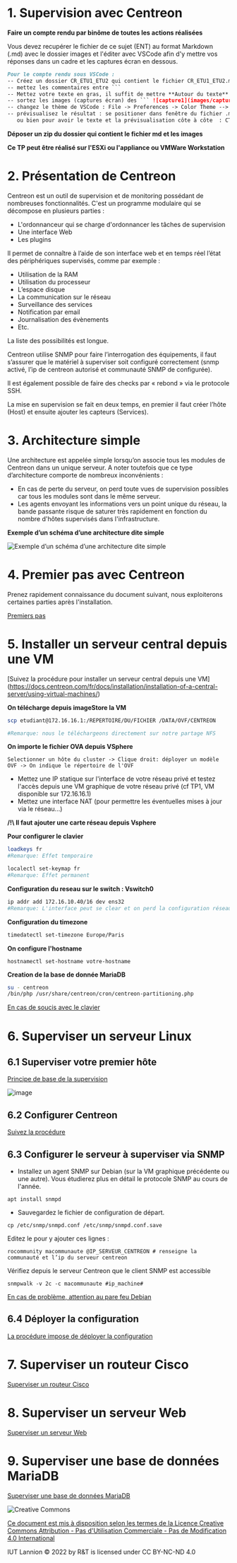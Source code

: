 # 1. Supervision avec Centreon

**Faire un compte rendu par binôme de toutes les actions réalisées**

Vous devez recupérer le fichier de ce sujet (ENT) au format Markdown (.md) avec le dossier images et l'éditer avec VSCode afin d'y mettre vos réponses dans un cadre et les captures écran en dessous.

```markdown
Pour le compte rendu sous VSCode :
-- Créez un dossier CR_ETU1_ETU2 qui contient le fichier CR_ETU1_ETU2.md et le sous dossier images
-- mettez les commentaires entre ```
-- Mettez votre texte en gras, il suffit de mettre **Autour du texte**
-- sortez les images (captures écran) des ``` ![capture1](images/capture1.png)
-- changez le thème de VSCode : File -> Preferences -> Color Theme --> Light+
-- prévisualisez le résultat : se positioner dans fenêtre du fichier .md  puis CTRL+SHIFT+V  
   ou bien pour avoir le texte et la prévisualisation côte à côte  : CTRL+SHIFT+P  et sélectioner Markdown : Open preiew to the side
```

**Déposer un zip du dossier qui contient le fichier md et les images**

**Ce TP peut être réalisé sur l'ESXi ou l'appliance ou VMWare Workstation**

# 2. Présentation de Centreon

Centreon est un outil de supervision et de monitoring possédant de nombreuses fonctionnalités.
C'est un programme modulaire qui se décompose en plusieurs parties :

* L'ordonnanceur qui se charge d'ordonnancer les tâches de supervision
* Une interface Web
* Les plugins

Il permet de connaître à l’aide de son interface web et en temps réel l’état des périphériques supervisés, comme par exemple :

* Utilisation de la RAM
* Utilisation du processeur
* L’espace disque
* La communication sur le réseau
* Surveillance des services
* Notification par email
* Journalisation des évènements
* Etc.

La liste des possibilités est longue.

Centreon utilise SNMP pour faire l’interrogation des équipements, il faut s’assurer que le matériel à superviser soit configuré correctement (snmp activé, l’ip de centreon autorisé et communauté SNMP de configurée).

Il est également possible de faire des checks par « rebond » via le protocole SSH.

La mise en supervision se fait en deux temps, en premier il faut créer l’hôte (Host) et ensuite ajouter les capteurs (Services).

# 3. Architecture simple

Une architecture est appelée simple lorsqu’on associe tous les modules de Centreon dans un unique serveur.
A noter toutefois que ce type d’architecture comporte de nombreux inconvénients :

* En cas de perte du serveur, on perd toute vues de supervision possibles car tous les modules sont dans le même serveur.
* Les agents envoyant les informations vers un point unique du réseau, la bande passante risque de saturer très rapidement en fonction du nombre d'hôtes supervisés dans l'infrastructure.

**Exemple d’un schéma d’une architecture dite simple**

![Exemple d’un schéma d’une architecture dite simple](images/centreon-2.png)

# 4. Premier pas avec Centreon

Prenez rapidement connaissance du document suivant, nous exploiterons certaines parties après l'installation.

[Premiers pas](https://docs.centreon.com/fr/docs/getting-started/installation-first-steps/)

# 5. Installer un serveur central depuis une VM

[Suivez la procédure pour installer un serveur central depuis une VM] (<https://docs.centreon.com/fr/docs/installation/installation-of-a-central-server/using-virtual-machines/>)

**On télécharge depuis imageStore la VM**
```bash
scp etudiant@172.16.16.1:/REPERTOIRE/DU/FICHIER /DATA/OVF/CENTREON

#Remarque: nous le téléchargeons directement sur notre partage NFS
```

**On importe le fichier OVA depuis VSphere**
```
Selectionner un hôte du cluster -> Clique droit: déployer un modèle OVF -> On indique le répertoire de l'OVF
```

* Mettez une IP statique sur l'interface de votre réseau privé et testez l'accès depuis une VM graphique de votre réseau privé (cf TP1, VM disponible sur 172.16.16.1)
* Mettez une interface NAT (pour permettre les éventuelles mises à jour via le réseau...)

**/!\ Il faut ajouter une carte réseau depuis Vsphere**

**Pour configurer le clavier**
```bash
loadkeys fr
#Remarque: Effet temporaire

localectl set-keymap fr
#Remarque: Effet permanent
```

**Configuration du reseau sur le switch : Vswitch0**
```bash
ip addr add 172.16.10.40/16 dev ens32
#Remarque: L'interface peut se clear et on perd la configuration réseau
```
**Configuration du timezone**
```bash
timedatectl set-timezone Europe/Paris
```
**On configure l'hostname**
```
hostnamectl set-hostname votre-hostname
```
**Creation de la base de donnée MariaDB**
```bash
su - centreon
/bin/php /usr/share/centreon/cron/centreon-partitioning.php
```

[En cas de soucis avec le clavier](https://www.it-connect.fr/passer-le-clavier-en-azerty-sur-centos-7-rhel-7/)

# 6. Superviser un serveur Linux

## 6.1 Superviser votre premier hôte

[Principe de base de la supervision](https://docs.centreon.com/fr/docs/getting-started/first-supervision/)

![image](images/centreon-1.png)

## 6.2 Configurer Centreon

[Suivez la procédure](https://docs.centreon.com/fr/docs/getting-started/monitor-linux-server-with-snmp/)

## 6.3 Configurer le serveur à superviser via SNMP

* Installez un agent SNMP sur Debian (sur la VM graphique précédente ou une autre). Vous étudierez plus en détail le protocole SNMP au cours de l'année.

```
apt install snmpd
```

* Sauvegardez le fichier de configuration de départ.

```
cp /etc/snmp/snmpd.conf /etc/snmp/snmpd.conf.save
```

Editez le pour y ajouter ces lignes :

```
rocommunity macommunaute @IP_SERVEUR_CENTREON # renseigne la communauté et l’ip du serveur centreon
```

Vérifiez depuis le serveur Centreon que le client SNMP est accessible

```
snmpwalk -v 2c -c macommunaute #ip_machine#
```

[En cas de problème, attention au pare feu Debian](https://www.it-connect.fr/configurer-un-pare-feu-local-sous-debian-11-avec-ufw/)

## 6.4 Déployer la configuration

[La procédure impose de déployer la configuration](https://docs.centreon.com/fr/docs/monitoring/monitoring-servers/deploying-a-configuration/)

# 7. Superviser un routeur Cisco

[Superviser un routeur Cisco](https://docs.centreon.com/fr/docs/getting-started/monitor-cisco-router-with-snmp/)

# 8. Superviser un serveur Web

[Superviser un serveur Web](https://docs.centreon.com/fr/docs/monitoring/basic-objects/services-create/)

# 9. Superviser une base de données MariaDB

[Superviser une base de données MariaDB](https://docs.centreon.com/fr/docs/getting-started/monitor-mysql-server/)

![Creative Commons](images/88x31.png)

[Ce document est mis à disposition selon les termes de la Licence Creative Commons Attribution - Pas d'Utilisation Commerciale - Pas de Modification 4.0 International](http://creativecommons.org/licenses/by-nc-nd/4.0/)

 IUT Lannion © 2022 by R&T is licensed under CC BY-NC-ND 4.0
